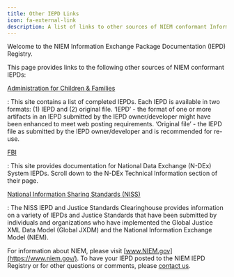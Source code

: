 ```yaml
---
title: Other IEPD Links
icon: fa-external-link
description: A list of links to other sources of NIEM conformant Information Exchange Package Documentation (IEPDs).
---
```


Welcome to the NIEM Information Exchange Package Documentation (IEPD) Registry. 

This page provides links to the following other sources of NIEM conformant IEPDs:

[Administration for Children & Families](https://www.acf.hhs.gov/completed-information-exchange-packet-documentation-iepd)

:   This site contains a list of completed IEPDs. Each IEPD is available in two formats: (1) IEPD and (2) original file. ‘IEPD’ - the format of one or more artifacts in an IEPD submitted by the IEPD owner/developer might have been enhanced to meet web posting requirements. ‘Original file’ - the IEPD file as submitted by the IEPD owner/developer and is recommended for re-use.

[FBI](https://www.fbi.gov/services/cjis/ndex)

:   This site provides documentation for National Data Exchange (N-DEx) System IEPDs. Scroll down to the N-DEx Technical Information section of their page.

[National Information Sharing Standards (NISS)](https://it.ojp.gov/NISS/)

:   The NISS IEPD and Justice Standards Clearinghouse provides information on a variety of IEPDs and Justice Standards that have been submitted by individuals and organizations who have implemented the Global Justice XML Data Model (Global JXDM) and the National Information Exchange Model (NIEM).

For information about NIEM, please visit [www.NIEM.gov](https://www.niem.gov/). To have your IEPD posted to the NIEM IEPD Registry or for other questions or comments, please [contact us](https://www.niem.gov/contact-us). 
